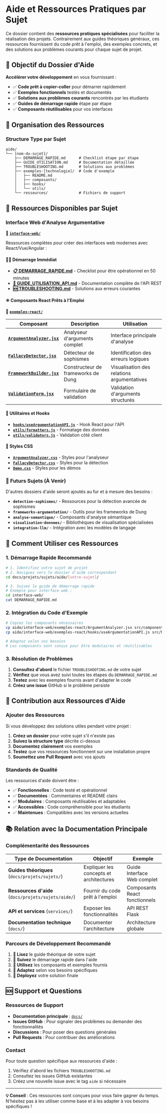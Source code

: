 # Aide et Ressources Pratiques par Sujet

Ce dossier contient des **ressources pratiques spécialisées** pour faciliter la réalisation des projets. Contrairement aux guides théoriques généraux, ces ressources fournissent du code prêt à l'emploi, des exemples concrets, et des solutions aux problèmes courants pour chaque sujet de projet.

## 🎯 Objectif du Dossier d'Aide

**Accélérer votre développement** en vous fournissant :

- ✅ **Code prêt à copier-coller** pour démarrer rapidement
- ✅ **Exemples fonctionnels** testés et documentés  
- ✅ **Solutions aux problèmes courants** rencontrés par les étudiants
- ✅ **Guides de démarrage rapide** étape par étape
- ✅ **Composants réutilisables** pour vos interfaces

## 📁 Organisation des Ressources

### Structure Type par Sujet

```
aide/
└── [nom-du-sujet]/
    ├── DEMARRAGE_RAPIDE.md      # Checklist étape par étape
    ├── GUIDE_UTILISATION.md     # Documentation détaillée
    ├── TROUBLESHOOTING.md       # Solutions aux problèmes
    ├── exemples-[technologie]/  # Code d'exemple
    │   ├── README.md
    │   ├── composants/
    │   ├── hooks/
    │   └── utils/
    └── ressources/              # Fichiers de support
```

## 🚀 Ressources Disponibles par Sujet

### Interface Web d'Analyse Argumentative

**📂 [`interface-web/`](./interface-web/)**

Ressources complètes pour créer des interfaces web modernes avec React/Vue/Angular :

#### 🏃‍♂️ Démarrage Immédiat
- **[📋 DEMARRAGE_RAPIDE.md](./interface-web/DEMARRAGE_RAPIDE.md)** - Checklist pour être opérationnel en 50 minutes
- **[📖 GUIDE_UTILISATION_API.md](./interface-web/GUIDE_UTILISATION_API.md)** - Documentation complète de l'API REST
- **[🆘 TROUBLESHOOTING.md](./interface-web/TROUBLESHOOTING.md)** - Solutions aux erreurs courantes

#### ⚛️ Composants React Prêts à l'Emploi
**📂 [`exemples-react/`](./interface-web/exemples-react/)**

| Composant | Description | Utilisation |
|-----------|-------------|-------------|
| **[`ArgumentAnalyzer.jsx`](./interface-web/exemples-react/ArgumentAnalyzer.jsx)** | Analyseur d'arguments complet | Interface principale d'analyse |
| **[`FallacyDetector.jsx`](./interface-web/exemples-react/FallacyDetector.jsx)** | Détecteur de sophismes | Identification des erreurs logiques |
| **[`FrameworkBuilder.jsx`](./interface-web/exemples-react/FrameworkBuilder.jsx)** | Constructeur de frameworks de Dung | Visualisation des relations argumentatives |
| **[`ValidationForm.jsx`](./interface-web/exemples-react/ValidationForm.jsx)** | Formulaire de validation | Validation d'arguments structurés |

#### 🔧 Utilitaires et Hooks
- **[`hooks/useArgumentationAPI.js`](./interface-web/exemples-react/hooks/useArgumentationAPI.js)** - Hook React pour l'API
- **[`utils/formatters.js`](./interface-web/exemples-react/utils/formatters.js)** - Formatage des données
- **[`utils/validators.js`](./interface-web/exemples-react/utils/validators.js)** - Validation côté client

#### 🎨 Styles CSS
- **[`ArgumentAnalyzer.css`](./interface-web/exemples-react/ArgumentAnalyzer.css)** - Styles pour l'analyseur
- **[`FallacyDetector.css`](./interface-web/exemples-react/FallacyDetector.css)** - Styles pour la détection
- **[`Demo.css`](./interface-web/exemples-react/Demo.css)** - Styles pour les démos

### 🔮 Futurs Sujets (À Venir)

D'autres dossiers d'aide seront ajoutés au fur et à mesure des besoins :

- **`detection-sophismes/`** - Ressources pour la détection avancée de sophismes
- **`frameworks-argumentation/`** - Outils pour les frameworks de Dung
- **`analyse-semantique/`** - Composants d'analyse sémantique
- **`visualisation-donnees/`** - Bibliothèques de visualisation spécialisées
- **`integration-llm/`** - Intégration avec les modèles de langage

## 🎯 Comment Utiliser ces Ressources

### 1. Démarrage Rapide Recommandé

```bash
# 1. Identifiez votre sujet de projet
# 2. Naviguez vers le dossier d'aide correspondant
cd docs/projets/sujets/aide/[votre-sujet]/

# 3. Suivez le guide de démarrage rapide
# Exemple pour interface web :
cd interface-web/
cat DEMARRAGE_RAPIDE.md
```

### 2. Intégration du Code d'Exemple

```bash
# Copiez les composants nécessaires
cp aide/interface-web/exemples-react/ArgumentAnalyzer.jsx src/components/
cp aide/interface-web/exemples-react/hooks/useArgumentationAPI.js src/hooks/

# Adaptez selon vos besoins
# Les composants sont conçus pour être modulaires et réutilisables
```

### 3. Résolution de Problèmes

1. **Consultez d'abord** le fichier `TROUBLESHOOTING.md` de votre sujet
2. **Vérifiez** que vous avez suivi toutes les étapes du `DEMARRAGE_RAPIDE.md`
3. **Testez** avec les exemples fournis avant d'adapter le code
4. **Créez une issue** GitHub si le problème persiste

## 🤝 Contribution aux Ressources d'Aide

### Ajouter des Ressources

Si vous développez des solutions utiles pendant votre projet :

1. **Créez un dossier** pour votre sujet s'il n'existe pas
2. **Suivez la structure type** décrite ci-dessus
3. **Documentez clairement** vos exemples
4. **Testez** que vos ressources fonctionnent sur une installation propre
5. **Soumettez une Pull Request** avec vos ajouts

### Standards de Qualité

Les ressources d'aide doivent être :

- ✅ **Fonctionnelles** : Code testé et opérationnel
- ✅ **Documentées** : Commentaires et README clairs
- ✅ **Modulaires** : Composants réutilisables et adaptables
- ✅ **Accessibles** : Code compréhensible pour les étudiants
- ✅ **Maintenues** : Compatibles avec les versions actuelles

## 📚 Relation avec la Documentation Principale

### Complémentarité des Ressources

| Type de Documentation | Objectif | Exemple |
|----------------------|----------|---------|
| **Guides théoriques** (`docs/projets/sujets/`) | Expliquer les concepts et architectures | Guide Interface Web complet |
| **Ressources d'aide** (`docs/projets/sujets/aide/`) | Fournir du code prêt à l'emploi | Composants React fonctionnels |
| **API et services** (`services/`) | Exposer les fonctionnalités | API REST Flask |
| **Documentation technique** (`docs/`) | Documenter l'architecture | Architecture globale |

### Parcours de Développement Recommandé

1. **📖 Lisez** le guide théorique de votre sujet
2. **🚀 Suivez** le démarrage rapide dans l'aide
3. **🔧 Utilisez** les composants et exemples fournis
4. **🎨 Adaptez** selon vos besoins spécifiques
5. **🚀 Déployez** votre solution finale

## 🆘 Support et Questions

### Ressources de Support

- **Documentation principale** : [`docs/`](../../README.md)
- **Issues GitHub** : Pour signaler des problèmes ou demander des fonctionnalités
- **Discussions** : Pour poser des questions générales
- **Pull Requests** : Pour contribuer des améliorations

### Contact

Pour toute question spécifique aux ressources d'aide :

1. Vérifiez d'abord les fichiers `TROUBLESHOOTING.md`
2. Consultez les issues GitHub existantes
3. Créez une nouvelle issue avec le tag `aide` si nécessaire

---

**💡 Conseil** : Ces ressources sont conçues pour vous faire gagner du temps. N'hésitez pas à les utiliser comme base et à les adapter à vos besoins spécifiques !
